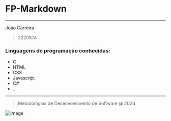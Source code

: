 # FP-Markdown

---

João Carreira

> 2220874

### Linguagens de programação conhecidas:

- C
- HTML
- CSS
- Javascript
- C#
- ...

---

> Metodologias de Desenvolvimento de Software @ 2023

![Image](https://www.ipleiria.pt/wp-content/themes/ipleiria/img/logo_ipl_header.png)
